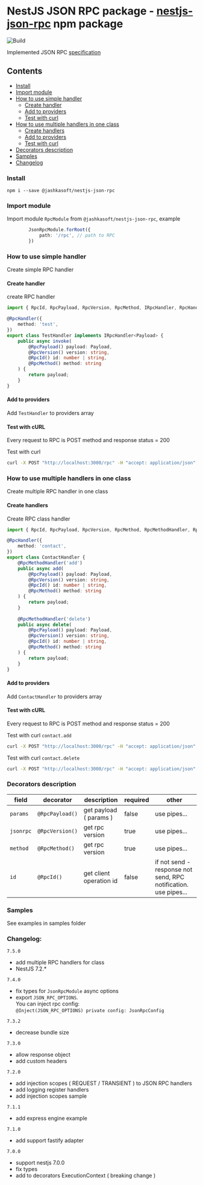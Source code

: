 # NestJS JSON RPC package - [nestjs-json-rpc](https://www.npmjs.com/package/@jashkasoft/nestjs-json-rpc) npm package

![Build](https://github.com/Insidexa/nestjs-rpc/workflows/Build/badge.svg)

Implemented JSON RPC [specification](https://www.jsonrpc.org/specification)


## Contents

- [Install](#install)
- [Import module](#import-module)
- [How to use simple handler](#how-to-use-simple-handler)
    - [Create handler](#create-simple-handler)
    - [Add to providers](#add-simple-handler-provider)
    - [Test with curl](#test-simple-handler-curl)
- [How to use multiple handlers in one class](#multi-handlers-in-class)
    - [Create handlers](#create-multiple-handlers)
    - [Add to providers](#add-multiple-handler-provider)
    - [Test with curl](#test-multiple-handler-curl)
- [Decorators description](#decorators-description)
- [Samples](#samples)
- [Changelog](#changelog)


### <a id="install"></a> Install

   `npm i --save @jashkasoft/nestjs-json-rpc`

### <a id="import-module"></a> Import module

Import module `RpcModule` from `@jashkasoft/nestjs-json-rpc`, example  

```typescript
        JsonRpcModule.forRoot({
            path: '/rpc', // path to RPC
        })
```

### <a id="how-to-use-simple-handler"></a> How to use simple handler

Create simple RPC handler

#### <a id="create-simple-handler"></a> Create handler

create RPC handler  

```typescript
import { RpcId, RpcPayload, RpcVersion, RpcMethod, IRpcHandler, RpcHandler } from '@jashkasoft/nestjs-json-rpc';

@RpcHandler({
    method: 'test',
})
export class TestHandler implements IRpcHandler<Payload> {
    public async invoke(
        @RpcPayload() payload: Payload,
        @RpcVersion() version: string,
        @RpcId() id: number | string,
        @RpcMethod() method: string
    ) {
        return payload;
    }
}
```


#### <a id="add-simple-handler-provider"></a> Add to providers

Add `TestHandler` to providers array  

 
#### <a id="test-simple-handler-curl"></a> Test with cURL

Every request to RPC is POST method and response status = 200  

Test with curl  

```bash
curl -X POST "http://localhost:3000/rpc" -H "accept: application/json" -H "Content-Type: application/json" -d '{"jsonrpc": "2.0", "method": "test", "id": 2}'
```
    
    

### <a id="multi-handlers-in-class"></a> How to use multiple handlers in one class

Create multiple RPC handler in one class  

#### <a id="create-multiple-handlers"></a> Create handlers

Create RPC class handler  

```typescript
import { RpcId, RpcPayload, RpcVersion, RpcMethod, RpcMethodHandler, RpcHandler } from '@jashkasoft/nestjs-json-rpc';

@RpcHandler({
    method: 'contact',
})
export class ContactHandler {
    @RpcMethodHandler('add')
    public async add(
        @RpcPayload() payload: Payload,
        @RpcVersion() version: string,
        @RpcId() id: number | string,
        @RpcMethod() method: string
    ) {
        return payload;
    }
    
    @RpcMethodHandler('delete')
    public async delete(
        @RpcPayload() payload: Payload,
        @RpcVersion() version: string,
        @RpcId() id: number | string,
        @RpcMethod() method: string
    ) {
        return payload;
    }
}
```


#### <a id="add-multiple-handler-provider"></a> Add to providers

Add `ContactHandler` to providers array  

 
#### <a id="test-multiple-handler-curl"></a> Test with cURL

Every request to RPC is POST method and response status = 200  

Test with curl `contact.add`  

```bash
curl -X POST "http://localhost:3000/rpc" -H "accept: application/json" -H "Content-Type: application/json" -d '{"jsonrpc": "2.0", "method": "contact.add", "id": 2}'
```
    

Test with curl `contact.delete`  

```bash
curl -X POST "http://localhost:3000/rpc" -H "accept: application/json" -H "Content-Type: application/json" -d '{"jsonrpc": "2.0", "method": "contact.delete", "id": 2}'
```


### Decorators description

| field |  decorator |  description | required  | other  |
|---|---|---|---|---|
| `params` | `@RpcPayload()`  |  get payload ( params ) | false  | use pipes...  | 
| `jsonrpc` | `@RpcVersion()` | get rpc version  | true  | use pipes...  |  
| `method` | `@RpcMethod()` | get rpc version  | true  | use pipes...  |  
| `id` | `@RpcId()`  | get client operation id  | false  | if not send - response not send, RPC notification. use pipes...  |


### Samples
See examples in samples folder


### Changelog:  

`7.5.0`
 - add multiple RPC handlers for class
 - NestJS 7.2.*

`7.4.0`
 - fix types for `JsonRpcModule` async options
 - export `JSON_RPC_OPTIONS`.  
   You can inject rpc config:  
   `@Inject(JSON_RPC_OPTIONS) private config: JsonRpcConfig`

`7.3.2`
 - decrease bundle size

`7.3.0`
 - allow response object
 - add custom headers

`7.2.0`
 - add injection scopes ( REQUEST / TRANSIENT ) to JSON RPC handlers
 - add logging register handlers
 - add injection scopes sample

`7.1.1`
 - add express engine example

`7.1.0`
 - add support fastify adapter

`7.0.0`
 - support nestjs 7.0.0
 - fix types
 - add to decorators ExecutionContext ( breaking change )
